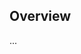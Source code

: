 <!-- Note: Please must use one of our issue templates to file an issue! 🛑 -->
<!-- 👉 https://github.com/JoshuaKGoldberg/set-github-repository-labels/issues/new/choose 👈 -->
<!-- **Issues that should have been filed with a template will be closed without action, and we will ask you to use a template.** -->

<!-- This blank issue template is only for issues that don't fit any of the templates. -->

## Overview

...
